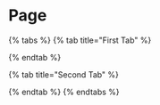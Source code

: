 # Page

{% tabs %}
{% tab title="First Tab" %}

{% endtab %}

{% tab title="Second Tab" %}

{% endtab %}
{% endtabs %}
